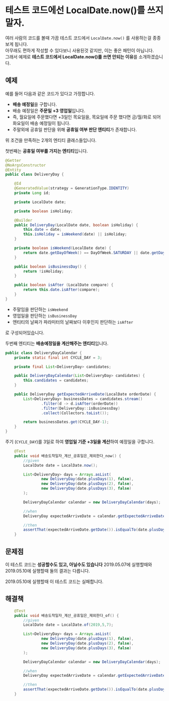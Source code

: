 # 테스트 코드에선 LocalDate.now()를 쓰지말자.

여러 사람의 코드를 볼때 가끔 테스트 코드에서  ```LocalDate.now()``` 를 사용하는걸 종종 보게 됩니다.  
아무래도 편하게 작성할 수 있다보니 사용된것 같지만, 이는 좋은 패턴이 아닙니다.  
그래서 예제로 **테스트 코드에서 LocalDate.now()를 쓰면 안되는 이유**를 소개하겠습니다.
 
## 예제

예를 들어 다음과 같은 코드가 있다고 가정합니다.

* **배송 예정일**을 구합니다.
* 배송 예정일은 **주문일 +3 영업일**입니다.
* 즉, 월요일에 주문했다면 +3일인 목요일을, 목요일에 주문 했다면 금/월/화로 되어 화요일이 배송 예정일이 됩니다.
* 주말외에 공휴일 판단을 위해 **공휴일 여부 판단 엔티티**가 존재합니다.

위 조건을 만족하는 2개의 엔티티 클래스들입니다.  
  
첫번째는 **공휴일 여부를 가지는 엔티티**입니다.

```java
@Getter
@NoArgsConstructor
@Entity
public class DeliveryDay {

    @Id
    @GeneratedValue(strategy = GenerationType.IDENTITY)
    private Long id;

    private LocalDate date;

    private boolean isHoliday;

    @Builder
    public DeliveryDay(LocalDate date, boolean isHoliday) {
        this.date = date;
        this.isHoliday = isWeekend(date) || isHoliday;
    }

    private boolean isWeekend(LocalDate date) {
        return date.getDayOfWeek() == DayOfWeek.SATURDAY || date.getDayOfWeek() == DayOfWeek.SUNDAY;
    }

    public boolean isBusinessDay() {
        return !isHoliday;
    }

    public boolean isAfter (LocalDate compare) {
        return this.date.isAfter(compare);
    }
}

```

* 주말임을 판단하는 ```isWeekend```
* 영업일을 판단하는 ```isBusinessDay```
* 엔티티의 날짜가 파라미터의 날짜보다 이후인지 판단하는 ```isAfter```

로 구성되어있습니다.  

두번째 엔티티는 **배송예정일을 계산해주는 엔티티**입니다.

```java
public class DeliveryDayCalendar {
    private static final int CYCLE_DAY = 3;

    private final List<DeliveryDay> candidates;

    public DeliveryDayCalendar(List<DeliveryDay> candidates) {
        this.candidates = candidates;
    }

    public DeliveryDay getExpectedArriveDate(LocalDate orderDate) {
        List<DeliveryDay> businessDates = candidates.stream()
                .filter(d -> d.isAfter(orderDate))
                .filter(DeliveryDay::isBusinessDay)
                .collect(Collectors.toList());

        return businessDates.get(CYCLE_DAY-1);
    }
}

```

주기 (```CYCLE_DAY```)를 3일로 하여 **영업일 기준 +3일을 계산**하여 예정일을 구합니다.  

```java
    @Test
    public void 배송도착일자_계산_공휴일은_제외한다_now() {
        //given
        LocalDate date = LocalDate.now();

        List<DeliveryDay> days = Arrays.asList(
                new DeliveryDay(date.plusDays(1), false),
                new DeliveryDay(date.plusDays(2), false),
                new DeliveryDay(date.plusDays(3), false)
        );

        DeliveryDayCalendar calendar = new DeliveryDayCalendar(days);

        //when
        DeliveryDay expectedArriveDate = calendar.getExpectedArriveDate(date);

        //then
        assertThat(expectedArriveDate.getDate()).isEqualTo(date.plusDays(3));
    }

```

## 문제점

이 테스트 코드는 **성공할수도 있고, 아닐수도 있습니다**
2019.05.07에 실행할때와
2019.05.10에 실행할때 둘의 결과는 다릅니다.

2019.05.10에 실행할때 이 테스트 코드는 실패합니다.  

## 해결책

```java
    @Test
    public void 배송도착일자_계산_공휴일은_제외한다_of() {
        //given
        LocalDate date = LocalDate.of(2019,5,7);

        List<DeliveryDay> days = Arrays.asList(
                new DeliveryDay(date.plusDays(1), false),
                new DeliveryDay(date.plusDays(2), false),
                new DeliveryDay(date.plusDays(3), false)
        );

        DeliveryDayCalendar calendar = new DeliveryDayCalendar(days);

        //when
        DeliveryDay expectedArriveDate = calendar.getExpectedArriveDate(date);

        //then
        assertThat(expectedArriveDate.getDate()).isEqualTo(date.plusDays(3));
    }
```
